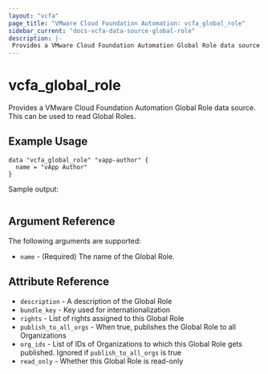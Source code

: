 ```yaml
---
layout: "vcfa"
page_title: "VMware Cloud Foundation Automation: vcfa_global_role"
sidebar_current: "docs-vcfa-data-source-global-role"
description: |-
 Provides a VMware Cloud Foundation Automation Global Role data source . This can be used to read Global Roles.
---
```


# vcfa\_global\_role

Provides a VMware Cloud Foundation Automation Global Role data source. This can be used to read Global Roles.

## Example Usage

```hcl
data "vcfa_global_role" "vapp-author" {
  name = "vApp Author"
}
```

Sample output:
```

```


## Argument Reference

The following arguments are supported:

* `name` - (Required) The name of the Global Role.

## Attribute Reference

* `description` - A description of the Global Role
* `bundle_key` - Key used for internationalization
* `rights` - List of rights assigned to this Global Role
* `publish_to_all_orgs` - When true, publishes the Global Role to all Organizations
* `org_ids` - List of IDs of Organizations to which this Global Role gets published. Ignored if `publish_to_all_orgs` is true
* `read_only` - Whether this Global Role is read-only
